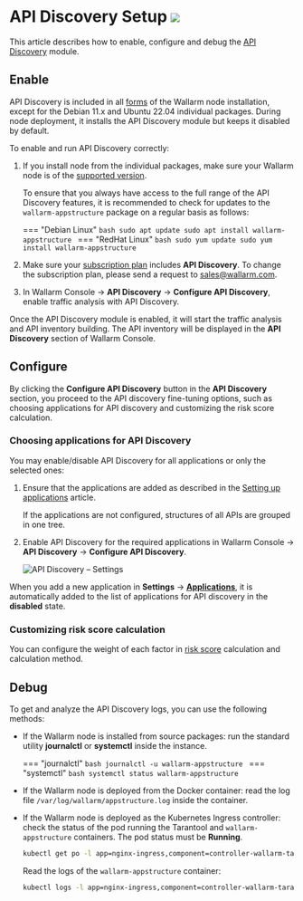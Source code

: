 # API Discovery Setup <a href="../../about-wallarm/subscription-plans/#waap-and-advanced-api-security"><img src="../../images/api-security-tag.svg" style="border: none;"></a>

This article describes how to enable, configure and debug the [API Discovery](overview.md) module.

## Enable

API Discovery is included in all [forms](../installation/supported-deployment-options.md) of the Wallarm node installation, except for the Debian 11.x and Ubuntu 22.04 individual packages. During node deployment, it installs the API Discovery module but keeps it disabled by default.

To enable and run API Discovery correctly:

1. If you install node from the individual packages, make sure your Wallarm node is of the [supported version](../updating-migrating/versioning-policy.md#version-list).

    To ensure that you always have access to the full range of the API Discovery features, it is recommended to check for updates to the `wallarm-appstructure` package on a regular basis as follows:


    === "Debian Linux"
        ```bash
        sudo apt update
        sudo apt install wallarm-appstructure
        ```
    === "RedHat Linux"
        ```bash
        sudo yum update
        sudo yum install wallarm-appstructure
        ```
1. Make sure your [subscription plan](../about-wallarm/subscription-plans.md#subscription-plans) includes **API Discovery**. To change the subscription plan, please send a request to [sales@wallarm.com](mailto:sales@wallarm.com).
1. In Wallarm Console → **API Discovery** → **Configure API Discovery**, enable traffic analysis with API Discovery.

Once the API Discovery module is enabled, it will start the traffic analysis and API inventory building. The API inventory will be displayed in the **API Discovery** section of Wallarm Console.

## Configure

By clicking the **Configure API Discovery** button in the **API Discovery** section, you proceed to the API discovery fine-tuning options, such as choosing applications for API discovery and customizing the risk score calculation.

### Choosing applications for API Discovery

You may enable/disable API Discovery for all applications or only the selected ones:

1. Ensure that the applications are added as described in the [Setting up applications](../user-guides/settings/applications.md) article.

    If the applications are not configured, structures of all APIs are grouped in one tree.

1. Enable API Discovery for the required applications in Wallarm Console → **API Discovery** → **Configure API Discovery**.

    ![API Discovery – Settings](../images/about-wallarm-waf/api-discovery/api-discovery-settings.png)

When you add a new application in **Settings** → **[Applications](../user-guides/settings/applications.md)**, it is automatically added to the list of applications for API discovery in the **disabled** state.

### Customizing risk score calculation

You can configure the weight of each factor in [risk score](risk-score.md) calculation and calculation method.

## Debug

To get and analyze the API Discovery logs, you can use the following methods:

* If the Wallarm node is installed from source packages: run the standard utility **journalctl** or **systemctl** inside the instance.

    === "journalctl"
        ```bash
        journalctl -u wallarm-appstructure
        ```
    === "systemctl"
        ```bash
        systemctl status wallarm-appstructure
        ```
* If the Wallarm node is deployed from the Docker container: read the log file `/var/log/wallarm/appstructure.log` inside the container.
* If the Wallarm node is deployed as the Kubernetes Ingress controller: check the status of the pod running the Tarantool and `wallarm-appstructure` containers. The pod status must be **Running**.

    ```bash
    kubectl get po -l app=nginx-ingress,component=controller-wallarm-tarantool
    ```

    Read the logs of the `wallarm-appstructure` container:

    ```bash
    kubectl logs -l app=nginx-ingress,component=controller-wallarm-tarantool -c wallarm-appstructure
    ```
